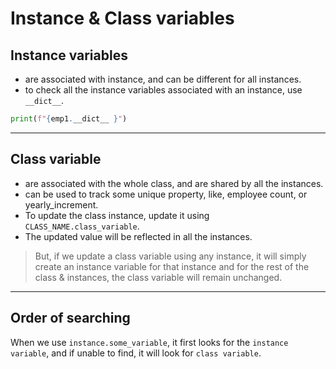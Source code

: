 # Instance & Class variables

## Instance variables

- are associated with instance, and can be different for all instances.
- to check all the instance variables associated with an instance, use `__dict__`.

```python
print(f"{emp1.__dict__ }")
```

---

## Class variable

- are associated with the whole class, and are shared by all the instances.
- can be used to track some unique property, like, employee count, or yearly_increment.
- To update the class instance, update it using `CLASS_NAME.class_variable`.
- The updated value will be reflected in all the instances.

> But, if we update a class variable using any instance,
> it will simply create an instance variable for that instance
> and for the rest of the class & instances,
> the class variable will remain unchanged.

---

## Order of searching

When we use `instance.some_variable`, it first looks for the `instance variable`, and if unable to find, it will look for `class variable`.
